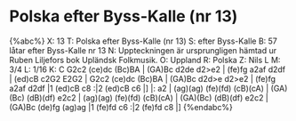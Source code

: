 # Polska efter Byss-Kalle (nr 13)

{%abc%}
X: 13
T: Polska efter Byss-Kalle (nr 13)
S: efter Byss-Kalle
B: 57 låtar efter Byss-Kalle nr 13
N: Uppteckningen är ursprungligen hämtad ur Ruben Liljefors bok Upländsk Folkmusik.
O: Uppland
R: Polska
Z: Nils L
M: 3/4
L: 1/16
K: C
G2c2 (ce)dc (Bc)BA | (GA)Bc d2de d2>e2 | (fe)fg a2af d2df | (ed)cB c2G2 E2G2 |
G2c2 (ce)dc (Bc)BA | (GA)Bc d2d>e d2>e2 | (fe)fg a2af d2df |1 (ed)cB c8 :|2 (ed)cB c6 |]
|: a2 | (ag)(ag) (fe)(fd) (cB)(cA) | (GA)(Bc) (dB)(df) e2c2 | (ag)(ag) (fe)(fd) (cB)(cA) |
(GA)(Bc) (dB)(df) e2c2 | (GA)Bc (de)fg (ag)ag |1 (fe)fd c6 :|2 (fe)fd c8 |]
{%endabc%}

